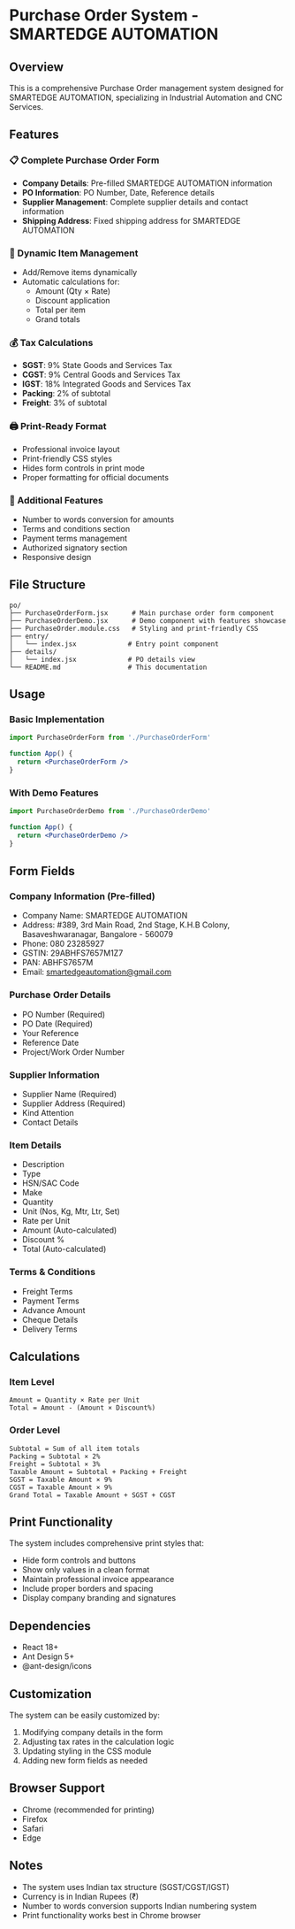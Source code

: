 # Purchase Order System - SMARTEDGE AUTOMATION

## Overview
This is a comprehensive Purchase Order management system designed for SMARTEDGE AUTOMATION, specializing in Industrial Automation and CNC Services.

## Features

### 📋 Complete Purchase Order Form
- **Company Details**: Pre-filled SMARTEDGE AUTOMATION information
- **PO Information**: PO Number, Date, Reference details
- **Supplier Management**: Complete supplier details and contact information
- **Shipping Address**: Fixed shipping address for SMARTEDGE AUTOMATION

### 🧮 Dynamic Item Management
- Add/Remove items dynamically
- Automatic calculations for:
  - Amount (Qty × Rate)
  - Discount application
  - Total per item
  - Grand totals

### 💰 Tax Calculations
- **SGST**: 9% State Goods and Services Tax
- **CGST**: 9% Central Goods and Services Tax  
- **IGST**: 18% Integrated Goods and Services Tax
- **Packing**: 2% of subtotal
- **Freight**: 3% of subtotal

### 🖨️ Print-Ready Format
- Professional invoice layout
- Print-friendly CSS styles
- Hides form controls in print mode
- Proper formatting for official documents

### 🔢 Additional Features
- Number to words conversion for amounts
- Terms and conditions section
- Payment terms management
- Authorized signatory section
- Responsive design

## File Structure

```
po/
├── PurchaseOrderForm.jsx      # Main purchase order form component
├── PurchaseOrderDemo.jsx      # Demo component with features showcase
├── PurchaseOrder.module.css   # Styling and print-friendly CSS
├── entry/
│   └── index.jsx             # Entry point component
├── details/
│   └── index.jsx             # PO details view
└── README.md                 # This documentation
```

## Usage

### Basic Implementation
```jsx
import PurchaseOrderForm from './PurchaseOrderForm'

function App() {
  return <PurchaseOrderForm />
}
```

### With Demo Features
```jsx
import PurchaseOrderDemo from './PurchaseOrderDemo'

function App() {
  return <PurchaseOrderDemo />
}
```

## Form Fields

### Company Information (Pre-filled)
- Company Name: SMARTEDGE AUTOMATION
- Address: #389, 3rd Main Road, 2nd Stage, K.H.B Colony, Basaveshwaranagar, Bangalore - 560079
- Phone: 080 23285927
- GSTIN: 29ABHFS7657M1Z7
- PAN: ABHFS7657M
- Email: smartedgeautomation@gmail.com

### Purchase Order Details
- PO Number (Required)
- PO Date (Required)
- Your Reference
- Reference Date
- Project/Work Order Number

### Supplier Information
- Supplier Name (Required)
- Supplier Address (Required)
- Kind Attention
- Contact Details

### Item Details
- Description
- Type
- HSN/SAC Code
- Make
- Quantity
- Unit (Nos, Kg, Mtr, Ltr, Set)
- Rate per Unit
- Amount (Auto-calculated)
- Discount %
- Total (Auto-calculated)

### Terms & Conditions
- Freight Terms
- Payment Terms
- Advance Amount
- Cheque Details
- Delivery Terms

## Calculations

### Item Level
```
Amount = Quantity × Rate per Unit
Total = Amount - (Amount × Discount%)
```

### Order Level
```
Subtotal = Sum of all item totals
Packing = Subtotal × 2%
Freight = Subtotal × 3%
Taxable Amount = Subtotal + Packing + Freight
SGST = Taxable Amount × 9%
CGST = Taxable Amount × 9%
Grand Total = Taxable Amount + SGST + CGST
```

## Print Functionality
The system includes comprehensive print styles that:
- Hide form controls and buttons
- Show only values in a clean format
- Maintain professional invoice appearance
- Include proper borders and spacing
- Display company branding and signatures

## Dependencies
- React 18+
- Ant Design 5+
- @ant-design/icons

## Customization
The system can be easily customized by:
1. Modifying company details in the form
2. Adjusting tax rates in the calculation logic
3. Updating styling in the CSS module
4. Adding new form fields as needed

## Browser Support
- Chrome (recommended for printing)
- Firefox
- Safari
- Edge

## Notes
- The system uses Indian tax structure (SGST/CGST/IGST)
- Currency is in Indian Rupees (₹)
- Number to words conversion supports Indian numbering system
- Print functionality works best in Chrome browser